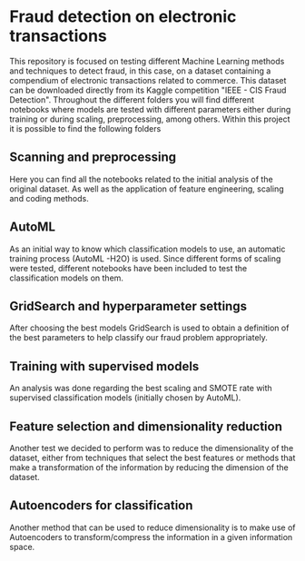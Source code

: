 # Fraud detection on electronic transactions 

This repository is focused on testing different Machine Learning methods and techniques to detect fraud, in this case, on a dataset containing a compendium of electronic transactions related to commerce. This dataset can be downloaded directly from its Kaggle competition "IEEE - CIS Fraud Detection". Throughout the different folders you will find different notebooks where models are tested with different parameters either during training or during scaling, preprocessing, among others. 
Within this project it is possible to find the following folders

## Scanning and preprocessing

Here you can find all the notebooks related to the initial analysis of the original dataset. As well as the application of feature engineering, scaling and coding methods. 

## AutoML 

As an initial way to know which classification models to use, an automatic training process (AutoML -H2O) is used. Since different forms of scaling were tested, different notebooks have been included to test the classification models on them. 

## GridSearch and hyperparameter settings 

After choosing the best models GridSearch is used to obtain a definition of the best parameters to help classify our fraud problem appropriately. 

## Training with supervised models

An analysis was done regarding the best scaling and SMOTE rate with supervised classification models (initially chosen by AutoML).

## Feature selection and dimensionality reduction 

Another test we decided to perform was to reduce the dimensionality of the dataset, either from techniques that select the best features or methods that make a transformation of the information by reducing the dimension of the dataset. 

## Autoencoders for classification 

Another method that can be used to reduce dimensionality is to make use of Autoencoders to transform/compress the information in a given information space.
